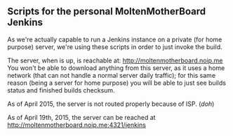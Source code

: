 ## Scripts for the personal MoltenMotherBoard Jenkins
As we're actually capable to run a Jenkins instance on a private (for home purpose) server, we're using these scripts in order to just invoke the build.

The server, when is up, is reachable at:
http://moltenmotherboard.noip.me
You won't be able to download anything from this server, as it uses a home network (that can not handle a normal server daily traffic); for this same reason (being a server for home purpose) you will be able to just see builds status and finished builds checksum.


As of April 2015, the server is not routed properly because of ISP. (*doh*)

As of April 19th, 2015, the server can be reached at http://moltenmotherboard.noip.me:4321/jenkins
